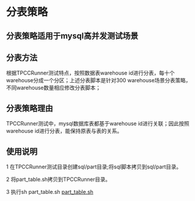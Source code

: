 # 分表策略
## 分表策略适用于mysql高并发测试场景
## 分表方法
根据TPCCRunner测试特点，按照数据表warehouse id进行分表，每十个warehouse分成一个分区；上述分表脚本是针对300 warehouse场景分表策略，不同warehouse数量相应修改分表脚本；
## 分表策略理由
TPCCRunner测试中，mysql数据库表都基于warehouse id进行关联；因此按照warehouse id进行分表，能保持原表与表的关系。
## 使用说明
1 在TPCCRunner测试目录创建sql/part目录;将sql脚本拷贝到sql/part目录。

2 将part_table.sh拷贝到TPCCRunner目录。

3 执行sh part_table.sh [part_table.sh](./part_table.sh "part")
